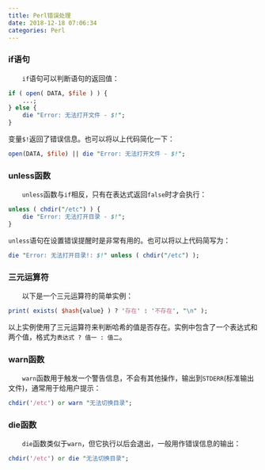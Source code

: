 ```yaml
---
title: Perl错误处理
date: 2018-12-18 07:06:34
categories: Perl
---
```

### if语句

&emsp;&emsp;`if`语句可以判断语句的返回值：

``` perl
if ( open( DATA, $file ) ) {
    ...;
} else {
    die "Error: 无法打开文件 - $!";
}
```

变量`$!`返回了错误信息。也可以将以上代码简化一下：

``` perl
open(DATA, $file) || die "Error: 无法打开文件 - $!";
```

### unless函数

&emsp;&emsp;`unless`函数与`if`相反，只有在表达式返回`false`时才会执行：

``` perl
unless ( chdir("/etc") ) {
    die "Error: 无法打开目录 - $!";
}
```

`unless`语句在设置错误提醒时是非常有用的。也可以将以上代码简写为：

``` perl
die "Error: 无法打开目录!: $!" unless ( chdir("/etc") );
```

### 三元运算符

&emsp;&emsp;以下是一个三元运算符的简单实例：

``` perl
print( exists( $hash{value} ) ? '存在' : '不存在', "\n" );
```

以上实例使用了三元运算符来判断哈希的值是否存在。实例中包含了一个表达式和两个值，格式为`表达式 ? 值一 : 值二`。

### warn函数

&emsp;&emsp;`warn`函数用于触发一个警告信息，不会有其他操作，输出到`STDERR`(标准输出文件)，通常用于给用户提示：

``` perl
chdir('/etc') or warn "无法切换目录";
```

### die函数

&emsp;&emsp;`die`函数类似于`warn`，但它执行以后会退出，一般用作错误信息的输出：

``` perl
chdir('/etc') or die "无法切换目录";
```